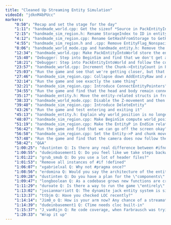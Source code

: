 ```yaml
---
title: "Cleaned Up Streaming Entity Simulation"
videoId: "jdknM4bPUcc"
markers:
    "0:50": "Recap and set the stage for the day"
    "1:11": "handmade_world.cpp: Get the sizeof *Source in PackEntityIntoChunk"
    "2:15": "handmade_sim_region.h: Rename StorageIndex to ID in entity"
    "4:12": "handmade_sim_region.cpp: Rename GetHashFromStorage to GetHashFromID"
    "4:55": "handmade_sim_region.h and .cpp: Remove EntityFlag_Nonspacial from entity_flags and continue cleaning stuff up"
    "8:06": "handmade_world_mode.cpp and handmade_entity.h: Remove the Sword"
    "12:34": "handmade_world.cpp: Make PackEntityIntoWorld store the entity's location"
    "15:40": "Debugger: Step into BeginSim and find that we don't get any entities out in our initial pack"
    "18:21": "Debugger: Step into PackEntityIntoWorld and follow the code through to RemoveWorldChunk"
    "23:57": "handmade_world.cpp: Increment the Chunk->EntityCount in PackEntityIntoChunk"
    "25:03": "Run the game and see that we're getting closer, but that the body has stopped tracking the head"
    "27:46": "handmade_sim_region.cpp: Collapse down AddEntityRaw and AddEntity"
    "32:14": "Run the game and see exactly the same thing"
    "32:21": "handmade_sim_region.cpp: Introduce ConnectEntityPointers"
    "34:55": "Run the game and find that the head and body remain connected"
    "35:17": "handmade_entity.h: Move the entity-related structs in from handmade_sim_region.h"
    "38:33": "handmade_world_mode.cpp: Disable the Z-movement and then try traversing the world"
    "39:48": "handmade_sim_region.cpp: Introduce DeleteEntity"
    "43:26": "Run the game and test entering and exiting it"
    "45:13": "handmade_entity.h: Explain why world_position is no longer necessary and consider removing it"
    "48:07": "handmade_sim_region.cpp: Make BeginSim compute world_position and pass ChunkDelta to AddEntity"
    "51:19": "handmade_sim_region.cpp: Make the EntityP in EndSim relative to ChunkP"
    "56:42": "Run the game and find that we can go off the screen okay"
    "56:58": "handmade_sim_region.cpp: Set the Entity->P and chunk movements at the end of EndSim"
    "57:48": "Run the game and find that the camera does now follow the hero"
    "58:42": "Q&A"
    "1:00:25": "dustinten Q: Is there any real difference between #ifndef and #if !defined? I always use the first but I see you use the latter"
    "1:00:55": "dudeinbasement1 Q: Do you feel like we take steps backward when we get into code we haven't been in in a while, e.g. the problems with moving the screen?"
    "1:01:22": "grub_smub Q: Do you use a lot of header files?"
    "1:01:53": "Remove all instances of #if !defined"
    "1:06:07": "xgabrielxal Q: Why not #pragma once?"
    "1:08:56": "erdomina Q: Would you say the architecture of the entity system is based more on experience than on exploration?"
    "1:09:28": "dustinten Q: Do you have a plan for the \"components\" of the entities? Just use the flags like you are now?"
    "1:09:47": "longboolean Q: As a codebase grows new functions are created and others are no longer called anywhere. Are there any good ways that you recommend for finding out which functions / blocks of code are never used anywhere?"
    "1:11:29": "duroate Q: Is there a way to run the game \"entirely\" and find out what parts of your code aren't being used, to get rid of?"
    "1:13:02": "josianmarriott Q: The dynamite jack entity system is similar (but without compression)"
    "1:13:37": "ttbjm Q: Have you checked LOC recently?"
    "1:14:14": "Jim0_o Q: How is your arm now? Any chance of a streamathon?"
    "1:14:39": "dudeinbasement1 Q: CTime needs cloc built-in"
    "1:15:37": "J_vanRijn Q: Re code coverage, when Farbrausch was trying to cut down size of Kkrieger they wrote a quick code coverage tool called Lekktor and because someone didn't use a certain key in the menu, the code to handle it was left out in the released version"
    "1:20:33": "Wrap it up"
---
```

